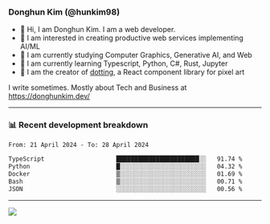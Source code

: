 ### Donghun Kim (@hunkim98)

- 👋 Hi, I am Donghun Kim. I am a web developer. 
- 🤔 I am interested in creating productive web services implementing AI/ML
- 🔭 I am currently studying Computer Graphics, Generative AI, and Web 
- 🌱 I am currently learning Typescript, Python, C#, Rust, Jupyter
- 🎨 I am the creator of [dotting](https://github.com/hunkim98/dotting), a React component library for pixel art

I write sometimes. Mostly about Tech and Business at https://donghunkim.dev/

---
### 📊 Recent development breakdown
<!--START_SECTION:waka-->

```txt
From: 21 April 2024 - To: 28 April 2024

TypeScript                    ███████████████████████░░   91.74 %
Python                        █░░░░░░░░░░░░░░░░░░░░░░░░   04.32 %
Docker                        ▒░░░░░░░░░░░░░░░░░░░░░░░░   01.69 %
Bash                          ▒░░░░░░░░░░░░░░░░░░░░░░░░   00.71 %
JSON                          ░░░░░░░░░░░░░░░░░░░░░░░░░   00.56 %
```

<!--END_SECTION:waka-->
---

<!-- <div align='center'> -->
  <img align="center" src="https://github-readme-stats.vercel.app/api?username=hunkim98&theme=dark&show_icons=true"/>
<!-- </div> -->
<!--
**hunkim98/hunkim98** is a ✨ _special_ ✨ repository because its `README.md` (this file) appears on your GitHub profile.

Here are some ideas to get you started:

- 🔭 I’m currently working on ...
- 🌱 I’m currently learning ...
- 👯 I’m looking to collaborate on ...
- 🤔 I’m looking for help with ...
- 💬 Ask me about ...
- 📫 How to reach me: ...
- 😄 Pronouns: ...
- ⚡ Fun fact: ...
-->
